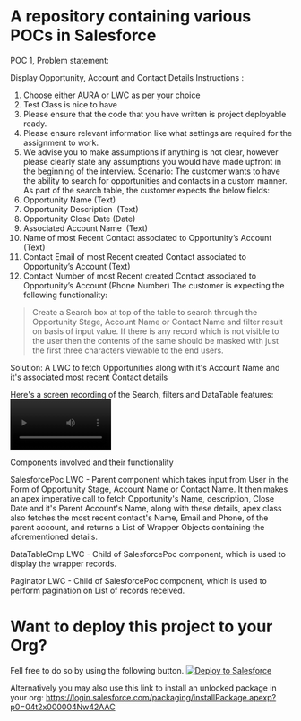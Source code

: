# A repository containing various POCs in Salesforce

POC 1, Problem statement:

Display Opportunity, Account and Contact Details
Instructions :
1. Choose either AURA or LWC as per your choice
2. Test Class is nice to have
3. Please ensure that the code that you have written is project deployable ready. 
4. Please ensure relevant information like what settings are required for the assignment to
work. 
5. We advise you to make assumptions if anything is not clear, however please clearly
state any assumptions you would have made upfront in the beginning of the interview.
Scenario:
The customer wants to have the ability to search for opportunities and contacts in a custom
manner. As part of the search table, the customer expects the below fields:
1. Opportunity Name (Text)
2. Opportunity Description  (Text)
3. Opportunity Close Date (Date)
4. Associated Account Name  (Text)
5. Name of most Recent Contact associated to Opportunity’s Account (Text)
6. Contact Email of most Recent created Contact associated to Opportunity’s Account
(Text)
7. Contact Number of most Recent created Contact associated to Opportunity’s Account
(Phone Number)
The customer is expecting the following functionality:
> Create a Search box at top of the table to search through the Opportunity Stage,
Account Name or Contact Name and filter result on basis of input value.
> If there is any record which is not visible to the user then the contents of the same
should be masked with just the first three characters viewable to the end users.

Solution: A LWC to fetch Opportunities along with it's Account Name and it's associated most recent Contact details

Here's a screen recording of the Search, filters and DataTable features:
<video src='https://user-images.githubusercontent.com/35221111/169682614-4ebce9fa-8b1f-4d7d-b64e-b05ca2e51778.mp4' width=180/>

Components involved and their functionality

SalesforcePoc LWC - Parent component which takes input from User in the Form of Opportunity Stage, Account Name or Contact Name. It then makes an apex imperative call to fetch Opportunity's Name, description, Close Date and it's Parent Account's Name, along with these details, apex class also fetches the most recent contact's Name, Email and Phone, of the parent account, and returns a List of Wrapper Objects containing the aforementioned details.

DataTableCmp LWC - Child of SalesforcePoc component, which is used to display the wrapper records.

Paginator LWC - Child of SalesforcePoc component, which is used to perform pagination on List of records received.

# Want to deploy this project to your Org?
Fell free to do so by using the following button.
<a href="https://githubsfdeploy.herokuapp.com?owner=ksamudrala3&repo=SalesforcePOCs&ref=SalesforcePoc">
  <img alt="Deploy to Salesforce"
       src="https://raw.githubusercontent.com/afawcett/githubsfdeploy/master/deploy.png">
</a>

Alternatively you may also use this link to install an unlocked package in your org: https://login.salesforce.com/packaging/installPackage.apexp?p0=04t2x000004Nw42AAC
